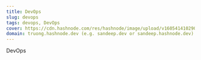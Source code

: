 ```yaml
---
title: DevOps
slug: devops
tags: devops, DevOps
cover: https://cdn.hashnode.com/res/hashnode/image/upload/v1605414102905/xTWD4d9x7.png?auto=compress
domain: truong.hashnode.dev (e.g. sandeep.dev or sandeep.hashnode.dev)
---
```

DevOps